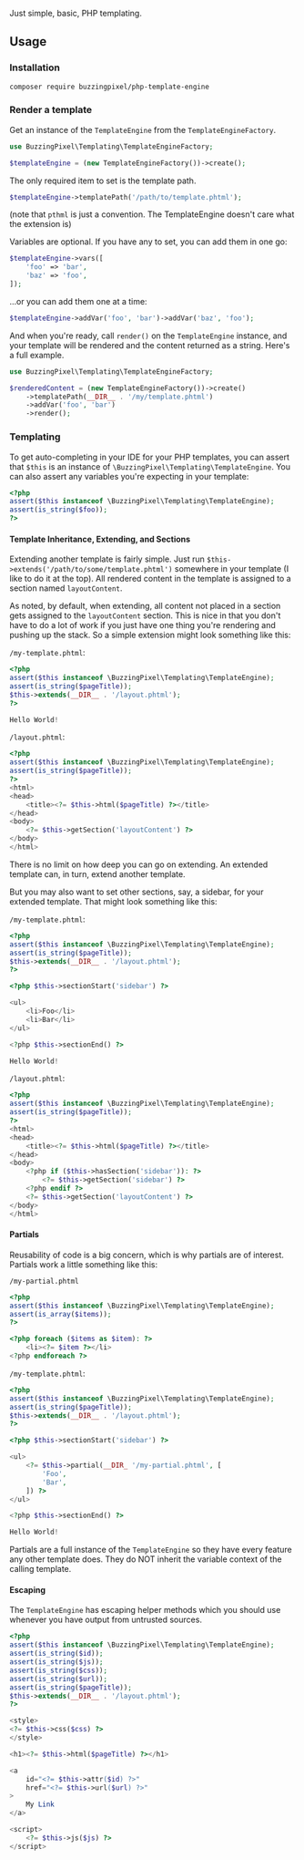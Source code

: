 Just simple, basic, PHP templating.

## Usage

### Installation

```bash
composer require buzzingpixel/php-template-engine
```

### Render a template

Get an instance of the `TemplateEngine` from the `TemplateEngineFactory`.

```php
use BuzzingPixel\Templating\TemplateEngineFactory;

$templateEngine = (new TemplateEngineFactory())->create();
```

The only required item to set is the template path.

```php
$templateEngine->templatePath('/path/to/template.phtml');
```

(note that `pthml` is just a convention. The TemplateEngine doesn't care what the extension is)

Variables are optional. If you have any to set, you can add them in one go:

```php
$templateEngine->vars([
    'foo' => 'bar',
    'baz' => 'foo',
]);
```

…or you can add them one at a time:

```php
$templateEngine->addVar('foo', 'bar')->addVar('baz', 'foo');
```

And when you're ready, call `render()` on the `TemplateEngine` instance, and your template will be rendered and the content returned as a string. Here's a full example.


```php
use BuzzingPixel\Templating\TemplateEngineFactory;

$renderedContent = (new TemplateEngineFactory())->create()
    ->templatePath(__DIR__ . '/my/template.phtml')
    ->addVar('foo', 'bar')
    ->render();
```

### Templating

To get auto-completing in your IDE for your PHP templates, you can assert that `$this` is an instance of `\BuzzingPixel\Templating\TemplateEngine`. You can also assert any variables you're expecting in your template:

```php
<?php
assert($this instanceof \BuzzingPixel\Templating\TemplateEngine);
assert(is_string($foo));
?>
```

#### Template Inheritance, Extending, and Sections

Extending another template is fairly simple. Just run `$this->extends('/path/to/some/template.phtml')` somewhere in your template (I like to do it at the top). All rendered content in the template is assigned to a section named `layoutContent`.

As noted, by default, when extending, all content not placed in a section gets assigned to the `layoutContent` section. This is nice in that you don't have to do a lot of work if you just have one thing you're rendering and pushing up the stack. So a simple extension might look something like this:

`/my-template.phtml`:
```php
<?php
assert($this instanceof \BuzzingPixel\Templating\TemplateEngine);
assert(is_string($pageTitle));
$this->extends(__DIR__ . '/layout.phtml');
?>

Hello World!
```

`/layout.phtml`:
```php
<?php
assert($this instanceof \BuzzingPixel\Templating\TemplateEngine);
assert(is_string($pageTitle));
?>
<html>
<head>
    <title><?= $this->html($pageTitle) ?></title>
</head>
<body>
    <?= $this->getSection('layoutContent') ?>
</body>
</html>
```

There is no limit on how deep you can go on extending. An extended template can, in turn, extend another template.

But you may also want to set other sections, say, a sidebar, for your extended template. That might look something like this:

`/my-template.phtml`:
```php
<?php
assert($this instanceof \BuzzingPixel\Templating\TemplateEngine);
assert(is_string($pageTitle));
$this->extends(__DIR__ . '/layout.phtml');
?>

<?php $this->sectionStart('sidebar') ?>

<ul>
    <li>Foo</li>
    <li>Bar</li>
</ul>

<?php $this->sectionEnd() ?>

Hello World!
```

`/layout.phtml`:
```php
<?php
assert($this instanceof \BuzzingPixel\Templating\TemplateEngine);
assert(is_string($pageTitle));
?>
<html>
<head>
    <title><?= $this->html($pageTitle) ?></title>
</head>
<body>
    <?php if ($this->hasSection('sidebar')): ?>
        <?= $this->getSection('sidebar') ?>
    <?php endif ?>
    <?= $this->getSection('layoutContent') ?>
</body>
</html>
```

#### Partials

Reusability of code is a big concern, which is why partials are of interest. Partials work a little something like this:

`/my-partial.phtml`
```php
<?php
assert($this instanceof \BuzzingPixel\Templating\TemplateEngine);
assert(is_array($items));
?>

<?php foreach ($items as $item): ?>
    <li><?= $item ?></li>
<?php endforeach ?>

```

`/my-template.phtml`:
```php
<?php
assert($this instanceof \BuzzingPixel\Templating\TemplateEngine);
assert(is_string($pageTitle));
$this->extends(__DIR__ . '/layout.phtml');
?>

<?php $this->sectionStart('sidebar') ?>

<ul>
    <?= $this->partial(__DIR_ '/my-partial.phtml', [
        'Foo',
        'Bar',
    ]) ?>
</ul>

<?php $this->sectionEnd() ?>

Hello World!
```

Partials are a full instance of the `TemplateEngine` so they have every feature any other template does. They do NOT inherit the variable context of the calling template.

#### Escaping

The `TemplateEngine` has escaping helper methods which you should use whenever you have output from untrusted sources.

```php
<?php
assert($this instanceof \BuzzingPixel\Templating\TemplateEngine);
assert(is_string($id));
assert(is_string($js));
assert(is_string($css));
assert(is_string($url));
assert(is_string($pageTitle));
$this->extends(__DIR__ . '/layout.phtml');
?>

<style>
<?= $this->css($css) ?>
</style>

<h1><?= $this->html($pageTitle) ?></h1>

<a
    id="<?= $this->attr($id) ?>"
    href="<?= $this->url($url) ?>"
>
    My Link
</a>

<script>
    <?= $this->js($js) ?>
</script>
```
